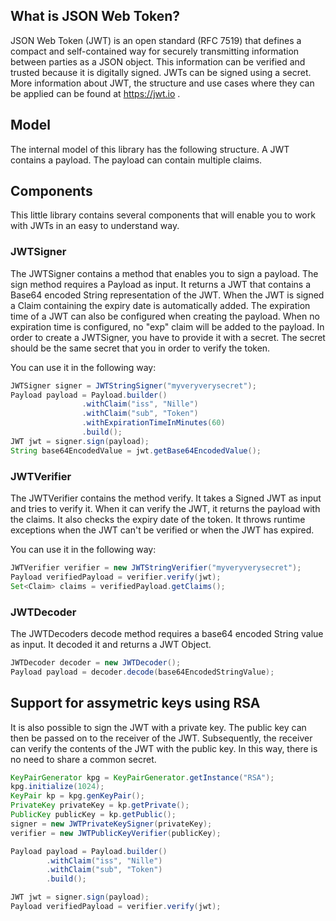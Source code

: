 ## What is JSON Web Token?

JSON Web Token (JWT) is an open standard (RFC 7519) that defines a compact and self-contained way for securely transmitting information between parties as a JSON object. This information can be verified and trusted because it is digitally signed. JWTs can be signed using a secret. More information about JWT, the structure and use cases where they can be applied can be found at https://jwt.io .

## Model
The internal model of this library has the following structure. A JWT contains a payload. The payload can contain multiple claims.

## Components
This little library contains several components that will enable you to work with JWTs in an easy to understand way.

### JWTSigner
The JWTSigner contains a method that enables you to sign a payload. The sign method requires a Payload as input. It returns a JWT that contains a Base64 encoded String representation of the JWT.
When the JWT is signed a Claim containing the expiry date is automatically added. The expiration time of a JWT can also be configured when creating the payload. When no expiration time is configured, no "exp" claim will be added to the payload.
In order to create a JWTSigner, you have to provide it with a secret. The secret should be the same secret that you in order to verify the token. 

You can use it in the following way:
```java
JWTSigner signer = JWTStringSigner("myveryverysecret");
Payload payload = Payload.builder()
                .withClaim("iss", "Nille")
                .withClaim("sub", "Token")
                .withExpirationTimeInMinutes(60)
                .build();
JWT jwt = signer.sign(payload);
String base64EncodedValue = jwt.getBase64EncodedValue();
```

### JWTVerifier
The JWTVerifier contains the method verify. It takes a Signed JWT as input and tries to verify it. When it can verify the JWT, it returns the payload with the claims. It also checks the expiry date of the token. It throws runtime exceptions when the JWT can't be verified or when the JWT has expired.

You can use it in the following way:
```java
JWTVerifier verifier = new JWTStringVerifier("myveryverysecret");
Payload verifiedPayload = verifier.verify(jwt);
Set<Claim> claims = verifiedPayload.getClaims();
```


### JWTDecoder

The JWTDecoders decode method requires a base64 encoded String value as input. It decoded it and returns a JWT Object.

```java
JWTDecoder decoder = new JWTDecoder();
Payload payload = decoder.decode(base64EncodedStringValue);
```

## Support for assymetric keys using RSA

It is also possible to sign the JWT with a private key. The public key can then be passed on to the receiver of the JWT. Subsequently, the receiver can verify the contents of the JWT with the public key. In this way, there is no need to share a common secret.
```java
KeyPairGenerator kpg = KeyPairGenerator.getInstance("RSA");
kpg.initialize(1024);
KeyPair kp = kpg.genKeyPair();
PrivateKey privateKey = kp.getPrivate();
PublicKey publicKey = kp.getPublic();
signer = new JWTPrivateKeySigner(privateKey);
verifier = new JWTPublicKeyVerifier(publicKey);

Payload payload = Payload.builder()
        .withClaim("iss", "Nille")
        .withClaim("sub", "Token")
        .build();

JWT jwt = signer.sign(payload);
Payload verifiedPayload = verifier.verify(jwt);
```

